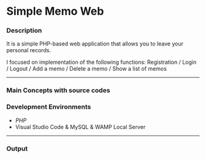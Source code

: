 # Simple Memo Web

### Description

It is a simple PHP-based web application that allows you to leave your personal records.

I focused on implementation of the following functions:
Registration / Login / Logout / Add a memo / Delete a memo / Show a list of memos
___


### Main Concepts with source codes

### Development Environments

- <em>PHP</em>
- Visual Studio Code & MySQL & WAMP Local Server
___

### Output
